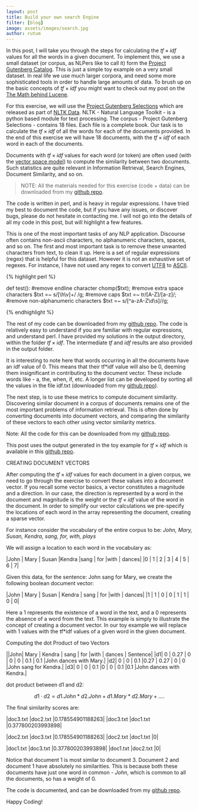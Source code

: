```yaml
---
layout: post
title: Build your own search Engine
filter: [blog]
image: assets/images/search.jpg
author: rutum
---
```


In this post, I will take you through the steps for calculating the $tf \times idf$ values for all the words in a given document. To implement this, we use a small dataset (or corpus, as NLPers like to call it) form the [Project Gutenberg Catalog](http://www.gutenberg.org/). This is just a simple toy example on a very small dataset. In real life we use much larger corpora, and need some more sophisticated tools in order to handle large amounts of data. To brush up on the basic concepts of $tf \times idf$ you might want to check out my post on the [The Math behind Lucene](../core-of-lucene/index.html).

For this exercise, we will use the [Project Gutenberg Selections](http://www.gutenberg.org/) which are released as part of [NLTK Data](http://nltk.googlecode.com/svn/trunk/nltk_data/index.xml). NLTK - Natural Language Toolkit - is a python based module for text processing. The corpus - Project Gutenberg Selections - contains 18 files. Each file is a complete book. Our task is to calculate the $tf \times idf$ of all the words for each of the documents provided. In the end of this exercise we will have 18 documents, with the $tf \times idf$ of each word in each of the documents.

Documents with $tf \times idf$ values for each word (or token) are often used (with the [vector space model](http://en.wikipedia.org/wiki/Vector_space_model)) to compute the similarity between two documents. Such statistics are quite relevant in Information Retrieval, Search Engines, Document Similarity, and so on.

>NOTE: All the materials needed for this exercise (code + data) can be downloaded from my [github repo](https://github.com/rutum/tf-idf).

The code is written in perl, and is heavy in regular expressions. I have tried my best to document the code, but if you have any issues, or discover bugs, please do not hesitate in contacting me. I will not go into the details of all my code in this post, but will highlight a few features.

This is one of the most important tasks of any NLP application. Discourse often contains non-ascii characters, no alphanumeric characters, spaces, and so on. The first and most important task is to remove these unwanted characters from text, to clean it up. Here is a set of regular expressions (regex) that is helpful for this dataset. However it is not an exhaustive set of regexes. For instance, I have not used any regex to convert [UTF8](http://en.wikipedia.org/wiki/UTF-8) to [ASCII](http://en.wikipedia.org/wiki/ASCII).

{% highlight perl %}

def test():
            #remove endline character
            chomp($txt);
            #remove extra space characters
            $txt =~ s/[\h\v]+/ /g;
            #remove caps
            $txt =~ tr/[A-Z]/[a-z]/;
            #remove non-alphanumeric characters
            $txt =~ s/[^a-zA-Z\d\s]//g;

{% endhighlight %}

The rest of my code can be downloaded from my [github repo](https://github.com/rutum/tf-idf). The code is relatively easy to understand if you are familiar with regular expressions, and understand perl. I have provided my solutions in the output directory, within the folder $tf \times idf$. The intermediate $tf$ and $idf$ results are also provided in the output folder.

It is interesting to note here that words occurring in all the documents have an idf value of 0. This means that their tf*idf value will also be 0, deeming them insignificant in contributing to the document vector. These include words like - a, the, when, if, etc. A longer list can be developed by sorting all the values in the file idf.txt (downloaded from my [github repo](https://github.com/rutum/tf-idf)).

The next step, is to use these metrics to compute document similarity. Discovering similar document in a corpus of documents remains one of the most important problems of information retrieval. This is often done by converting documents into document vectors, and comparing the similarity of these vectors to each other using vector similarity metrics.

Note: All the code for this can be downloaded from my [github repo](https://github.com/rutum/document_similarity).

This post uses the output generated in the toy example for $tf \times idf$ which is available in this [github repo](https://github.com/rutum/document_similarity).

CREATING DOCUMENT VECTORS

After computing the $tf \times idf$ values for each document in a given corpus, we need to go through the exercise to convert these values into a document vector. If you recall some vector basics, a vector constitutes a magnitude and a direction. In our case, the direction is represented by a word in the document and magnitude is the weight or the $tf \times idf$ value of the word in the document. In order to simplify our vector calculations we pre-specify the locations of each word in the array representing the document, creating a sparse vector.

For instance consider the vocabulary of the entire corpus to be:
*John, Mary, Susan, Kendra, sang, for, with, plays*

We will assign a location to each word in the vocabulary as:

|John |   Mary |   Susan   |Kendra  |sang   | for |with |   dances|
|0  | 1  | 2 |  3 |  4 |  5 |  6 |  7|

Given this data, for the sentence: John sang for Mary, we create the following boolean document vector:

|John  |  Mary |   Susan |  Kendra | sang |   for |with  |  dances|
|1 |  1  | 0  | 0 |  1 |  1 |  0  | 0|

Here a 1 represents the existence of a word in the text, and a 0 represents the absence of a word from the text. This example is simply to illustrate the concept of creating a document vector. In our toy example we will replace with 1 values with the tf*idf values of a given word in the given document.

Computing the dot Product of two Vectors


 ||John|  Mary | Kendra | sang | for |with | dances | Sentence|
|d1|  0 |  0.27 | 0 | 0 | 0 | 0.1 | 0.1 |John dances with Mary.|
|d2|  0 | 0  | 0.1 |0.27 | 0.27 | 0 | 0 |John sang for Kendra.|
|d3|  0 |  0 |  0.1 |0 | 0 | 0.1 |0.1 |John dances with Kendra.|

dot product between d1 and d2:

$$ d1 \cdot d2 = d1.John * d2.John + d1.Mary * d2.Mary + ....$$

The final similarity scores are:

|doc3.txt |doc2.txt |0.178554901188263|
|doc3.txt |doc1.txt |0.377800203993898|

|doc2.txt |doc3.txt |0.178554901188263|
|doc2.txt |doc1.txt |0|

|doc1.txt |doc3.txt |0.377800203993898|
|doc1.txt |doc2.txt |0|


Notice that document 1 is most similar to document 3. Document 2 and document 1 have absolutely no similarities. This is because both these documents have just one word in common - *John*, which is common to all the documents, so has a weight of 0.

The code is documented, and can be downloaded from my [github repo](https://github.com/rutum/document_similarity).

Happy Coding!
